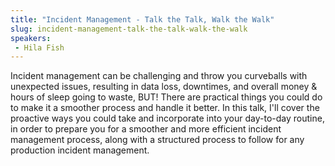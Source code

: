 ```yaml
---
title: "Incident Management - Talk the Talk, Walk the Walk"
slug: incident-management-talk-the-talk-walk-the-walk
speakers:
 - Hila Fish
---
```


Incident management can be challenging and throw you curveballs with unexpected issues, resulting in data loss, downtimes, and overall money & hours of sleep going to waste, BUT! There are practical things you could do to make it a smoother process and handle it better.
In this talk, I'll cover the proactive ways you could take and incorporate into your day-to-day routine, in order to prepare you for a smoother and more efficient incident management process, along with a structured process to follow for any production incident management.